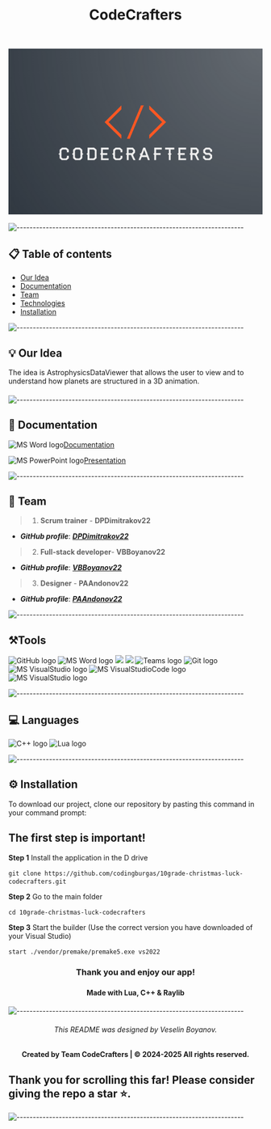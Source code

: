 <h1 align="center">CodeCrafters</h1>
<br>
<p align="center">
  <img src="https://github.com/codingburgas/10grade-christmas-luck-codecrafters/blob/main/AstrophysicsDataViewer/assets/logo/logo.png">
</p>

![----------------------------------------------------------------------](https://raw.githubusercontent.com/andreasbm/readme/master/assets/lines/rainbow.png)

 
## 📋 Table of contents
  - [Our Idea](#idea)
  - [Documentation](#docs)
  - [Team](#collaborators)
  - [Technologies](#technologies)
  - [Installation](#install)

![----------------------------------------------------------------------](https://raw.githubusercontent.com/andreasbm/readme/master/assets/lines/rainbow.png)
 
## 💡 Our Idea <a name="idea"></a>
The idea is AstrophysicsDataViewer that allows the user to view and to understand how planets are structured in a 3D animation.

#### 

![----------------------------------------------------------------------](https://raw.githubusercontent.com/andreasbm/readme/master/assets/lines/rainbow.png)

## 📄 Documentation <a name="docs"></a>

<img src="https://img.icons8.com/fluency/48/000000/microsoft-word-2019.png" alt="MS Word logo" width=20px />[Documentation]()

<img src="https://img.icons8.com/fluency/48/000000/microsoft-powerpoint-2019.png" alt="MS PowerPoint logo" width=20px >[Presentation](https://github.com/codingburgas/10grade-christmas-luck-codecrafters/raw/refs/heads/main/docs/CodeCrafters.pptx)

![----------------------------------------------------------------------](https://raw.githubusercontent.com/andreasbm/readme/master/assets/lines/rainbow.png)
 
## 🌱 Team <a name="collaborators"></a>
> 1. **Scrum trainer**	- **DPDimitrakov22**
   - ***GitHub profile***: [***DPDimitrakov22***](https://github.com/DPDimitrakov22)
> 2. **Full-stack developer**- **VBBoyanov22**
   - ***GitHub profile***: [***VBBoyanov22***](https://github.com/VBBoyanov22)
> 3. **Designer** - **PAAndonov22**
   - ***GitHub profile***: [***PAAndonov22***](https://github.com/PAAndonov22)
   
![----------------------------------------------------------------------](https://raw.githubusercontent.com/andreasbm/readme/master/assets/lines/rainbow.png)

## ⚒️Tools  <a name="technologies"></a>
<p align="left">
  <img src="https://cdn.worldvectorlogo.com/logos/github-icon-2.svg" alt="GitHub logo" width=48px>
<img src="https://img.icons8.com/fluency/48/000000/microsoft-word-2019.png" alt="MS Word logo" width=48px />
<img src="https://img.icons8.com/fluency/48/000000/microsoft-powerpoint-2019.png" width=48/>
<img src="https://img.icons8.com/fluency/48/000000/microsoft-excel-2019.png" width=48/>
<img src="https://banner2.cleanpng.com/20190506/rpw/kisspng-microsoft-teams-office-365-microsoft-office-micros-1713893207119.webp" alt="Teams logo" width=54px>
<img src="https://avatars.githubusercontent.com/u/18133?s=200&v=" alt="Git logo" width=48px>
<img src="https://upload.wikimedia.org/wikipedia/commons/c/cd/Visual_Studio_2017_Logo.svg" alt="MS VisualStudio logo" width=48px />
<img src="https://upload.wikimedia.org/wikipedia/commons/2/2d/Visual_Studio_Code_1.18_icon.svg" alt="MS VisualStudioCode logo" width=48px>
<img src="https://upload.wikimedia.org/wikipedia/commons/thumb/f/f4/Raylib_logo.png/120px-Raylib_logo.png" alt="MS VisualStudio logo" width=48px />
</p> 

![----------------------------------------------------------------------](https://raw.githubusercontent.com/andreasbm/readme/master/assets/lines/rainbow.png)

## 💻 Languages
<p align="left"> 
<img src="https://upload.wikimedia.org/wikipedia/commons/3/32/C%2B%2B_logo.png" alt="C++ logo" width="48px">
    <img src=https://upload.wikimedia.org/wikipedia/commons/thumb/c/cf/Lua-Logo.svg/640px-Lua-Logo.svg.png alt="Lua logo" width="50">
</p>

![----------------------------------------------------------------------](https://raw.githubusercontent.com/andreasbm/readme/master/assets/lines/rainbow.png)

## ⚙️ Installation	<a name = "install"></a>

<p>To download our project, clone our repository by pasting this command in your command prompt:</p>
<h2>The first step is important!</h2>
    
<b>Step 1</b> 
Install the application in the D drive
```
git clone https://github.com/codingburgas/10grade-christmas-luck-codecrafters.git
```
<b>Step 2</b>
Go to the main folder
```
cd 10grade-christmas-luck-codecrafters
```
<b>Step 3</b>
Start the builder (Use the correct version you have downloaded of your Visual Studio)
```
start ./vendor/premake/premake5.exe vs2022
```

<h3 align="center"> Thank you and enjoy our app! <h3>
<h4 align="center"> Made with Lua, C++ & Raylib </h4>

![----------------------------------------------------------------------](https://raw.githubusercontent.com/andreasbm/readme/master/assets/lines/rainbow.png)

<h6 align="center">This README was designed by Veselin Boyanov.</h6>
<h4 align="center"> Created by Team CodeCrafters | &copy 2024-2025 All rights reserved.</h4>
<h2>Thank you for scrolling this far! Please consider giving the repo a star ⭐.</h2>

![----------------------------------------------------------------------](https://raw.githubusercontent.com/andreasbm/readme/master/assets/lines/rainbow.png)